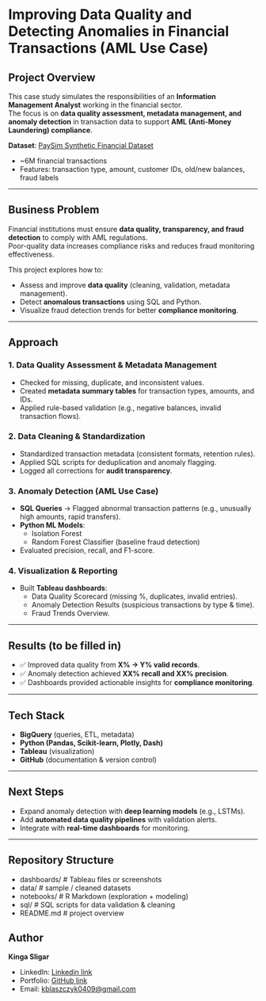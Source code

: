 # Improving Data Quality and Detecting Anomalies in Financial Transactions (AML Use Case)

## Project Overview  
This case study simulates the responsibilities of an **Information Management Analyst** working in the financial sector.  
The focus is on **data quality assessment, metadata management, and anomaly detection** in transaction data to support **AML (Anti-Money Laundering) compliance**.  

**Dataset**: [PaySim Synthetic Financial Dataset](https://www.kaggle.com/datasets/ealaxi/paysim1)  
- ~6M financial transactions  
- Features: transaction type, amount, customer IDs, old/new balances, fraud labels  

---

## Business Problem  
Financial institutions must ensure **data quality, transparency, and fraud detection** to comply with AML regulations.  
Poor-quality data increases compliance risks and reduces fraud monitoring effectiveness.  

This project explores how to:  
- Assess and improve **data quality** (cleaning, validation, metadata management).  
- Detect **anomalous transactions** using SQL and Python.  
- Visualize fraud detection trends for better **compliance monitoring**.  

---

## Approach  

### 1. Data Quality Assessment & Metadata Management  
- Checked for missing, duplicate, and inconsistent values.  
- Created **metadata summary tables** for transaction types, amounts, and IDs.  
- Applied rule-based validation (e.g., negative balances, invalid transaction flows).  

### 2. Data Cleaning & Standardization  
- Standardized transaction metadata (consistent formats, retention rules).  
- Applied SQL scripts for deduplication and anomaly flagging.  
- Logged all corrections for **audit transparency**.  

### 3. Anomaly Detection (AML Use Case)  
- **SQL Queries** → Flagged abnormal transaction patterns (e.g., unusually high amounts, rapid transfers).  
- **Python ML Models**:  
  - Isolation Forest  
  - Random Forest Classifier (baseline fraud detection)  
- Evaluated precision, recall, and F1-score.  

### 4. Visualization & Reporting  
- Built **Tableau dashboards**:  
  - Data Quality Scorecard (missing %, duplicates, invalid entries).  
  - Anomaly Detection Results (suspicious transactions by type & time).  
  - Fraud Trends Overview.  

---

## Results (to be filled in)  
- ✅ Improved data quality from **X% → Y% valid records**.  
- ✅ Anomaly detection achieved **XX% recall and XX% precision**.  
- ✅ Dashboards provided actionable insights for **compliance monitoring**.  

---

## Tech Stack  
- **BigQuery** (queries, ETL, metadata)  
- **Python (Pandas, Scikit-learn, Plotly, Dash)**  
- **Tableau** (visualization)  
- **GitHub** (documentation & version control)  

---

## Next Steps  
- Expand anomaly detection with **deep learning models** (e.g., LSTMs).  
- Add **automated data quality pipelines** with validation alerts.  
- Integrate with **real-time dashboards** for monitoring.  

---

## Repository Structure  
- dashboards/ # Tableau files or screenshots
- data/ # sample / cleaned datasets
- notebooks/ # R Markdown (exploration + modeling)
- sql/ # SQL scripts for data validation & cleaning
- README.md # project overview

## Author  
**Kinga Sligar**  
- LinkedIn: [Linkedin link](https://www.linkedin.com/in/kinga-sligar-1355441a3/?locale=en_US)  
- Portfolio: [GitHub link](https://github.com/KingaBlaszczyk0409)  
- Email: kblaszczyk0409@gmail.com 
